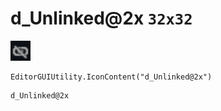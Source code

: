 # d_Unlinked@2x `32x32`
<img src="/img/d_Unlinked.png" width=32 height=32>

``` CSharp
EditorGUIUtility.IconContent("d_Unlinked@2x")
```
```
d_Unlinked@2x
```

